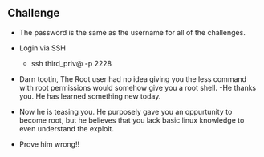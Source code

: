 ## Challenge 
- The password is the same as the username for all of the challenges. 
- Login via SSH
    - ssh third_priv@<host> -p 2228
    
- Darn tootin, The Root user had no idea giving you the less command with root permissions would somehow give you a root shell.
-He thanks you. He has learned something new today. 
- Now he is teasing you. He purposely gave you an oppurtunity to become root, but he believes that you lack basic linux knowledge to even understand the exploit.
- Prove him wrong!!
